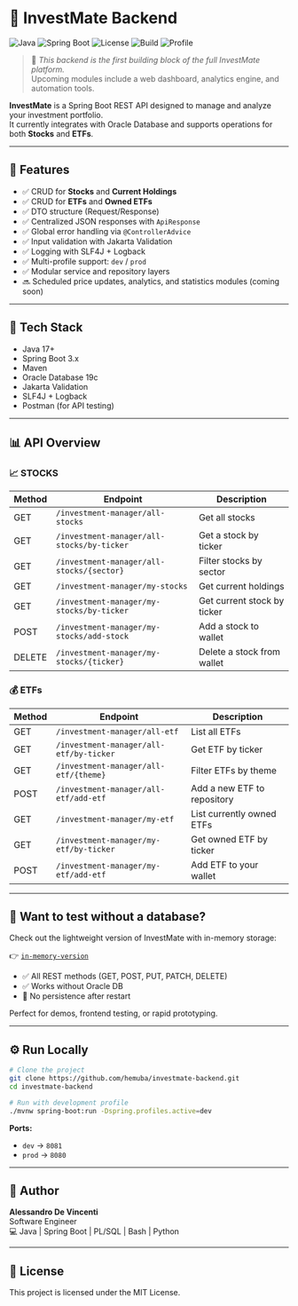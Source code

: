 # 💼 InvestMate Backend

![Java](https://img.shields.io/badge/Java-17+-blue.svg)
![Spring Boot](https://img.shields.io/badge/Spring%20Boot-3.x-brightgreen)
![License](https://img.shields.io/badge/license-MIT-blue.svg)
![Build](https://img.shields.io/badge/build-passing-brightgreen)
![Profile](https://img.shields.io/badge/Profile-dev%2Fprod-orange)

> 🧱 *This backend is the first building block of the full InvestMate platform.*  
> Upcoming modules include a web dashboard, analytics engine, and automation tools.

**InvestMate** is a Spring Boot REST API designed to manage and analyze your investment portfolio.  
It currently integrates with Oracle Database and supports operations for both **Stocks** and **ETFs**.

---

## 🚀 Features

- ✅ CRUD for **Stocks** and **Current Holdings**
- ✅ CRUD for **ETFs** and **Owned ETFs**
- ✅ DTO structure (Request/Response)
- ✅ Centralized JSON responses with `ApiResponse`
- ✅ Global error handling via `@ControllerAdvice`
- ✅ Input validation with Jakarta Validation
- ✅ Logging with SLF4J + Logback
- ✅ Multi-profile support: `dev` / `prod`
- ✅ Modular service and repository layers
- 🔜 Scheduled price updates, analytics, and statistics modules (coming soon)

---

## 🧠 Tech Stack

- Java 17+
- Spring Boot 3.x
- Maven
- Oracle Database 19c
- Jakarta Validation
- SLF4J + Logback
- Postman (for API testing)

---

## 📊 API Overview

### 📈 STOCKS

| Method | Endpoint                             | Description                        |
|--------|---------------------------------------|------------------------------------|
| GET    | `/investment-manager/all-stocks`     | Get all stocks                     |
| GET    | `/investment-manager/all-stocks/by-ticker` | Get a stock by ticker       |
| GET    | `/investment-manager/all-stocks/{sector}`  | Filter stocks by sector      |
| GET    | `/investment-manager/my-stocks`      | Get current holdings               |
| GET    | `/investment-manager/my-stocks/by-ticker` | Get current stock by ticker |
| POST   | `/investment-manager/my-stocks/add-stock` | Add a stock to wallet       |
| DELETE | `/investment-manager/my-stocks/{ticker}` | Delete a stock from wallet  |

### 💰 ETFs

| Method | Endpoint                                | Description                          |
|--------|------------------------------------------|--------------------------------------|
| GET    | `/investment-manager/all-etf`           | List all ETFs                        |
| GET    | `/investment-manager/all-etf/by-ticker` | Get ETF by ticker                    |
| GET    | `/investment-manager/all-etf/{theme}`   | Filter ETFs by theme                 |
| POST   | `/investment-manager/all-etf/add-etf`   | Add a new ETF to repository          |
| GET    | `/investment-manager/my-etf`            | List currently owned ETFs            |
| GET    | `/investment-manager/my-etf/by-ticker`  | Get owned ETF by ticker              |
| POST   | `/investment-manager/my-etf/add-etf`    | Add ETF to your wallet               |

---

## 🧪 Want to test without a database?

Check out the lightweight version of InvestMate with in-memory storage:

👉 [`in-memory-version`](https://github.com/hemuba/investmate-backend/tree/in-memory-version)

- ✅ All REST methods (GET, POST, PUT, PATCH, DELETE)
- ✅ Works without Oracle DB
- 🚫 No persistence after restart

Perfect for demos, frontend testing, or rapid prototyping.

---

## ⚙️ Run Locally

```bash
# Clone the project
git clone https://github.com/hemuba/investmate-backend.git
cd investmate-backend

# Run with development profile
./mvnw spring-boot:run -Dspring.profiles.active=dev
```

**Ports:**
- `dev` → `8081`
- `prod` → `8080`

---

## 👤 Author

**Alessandro De Vincenti**  
Software Engineer  
💻 Java | Spring Boot | PL/SQL | Bash | Python  

---

## 📌 License

This project is licensed under the MIT License.